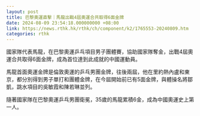 ```yaml
---
layout: post
title: 巴黎奧運直擊｜馬龍出戰4屆奧運合共取得6面金牌
date: 2024-08-09 23:54:18.000000000 +08:00
link: https://news.rthk.hk/rthk/ch/component/k2/1765553-20240809.htm
categories: rthk
---
```


國家隊代表馬龍，在巴黎奧運乒乓項目男子團體賽，協助國家隊奪金，出戰4屆奧運合共取得6面金牌，成為首位達到此成就的中國運動員。

馬龍首面奧運金牌是倫敦奧運的乒乓男團金牌，往後兩屆，他在里約熱內盧和東京，都分別得到男子單打和團體金牌，在今屆開始前已有5面金牌，與體操名將鄒凱，跳水項目的吳敏霞和陳若琳並列。

隨著國家隊在巴黎奧運乒乓男團衛冕，35歲的馬龍累積6金，成為中國奧運史上第一人。

